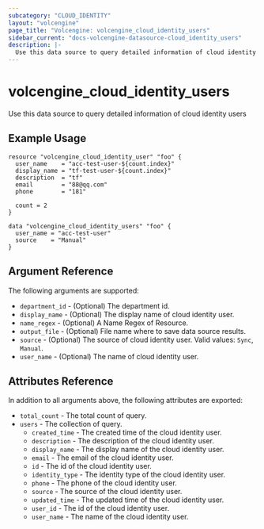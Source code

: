 ```yaml
---
subcategory: "CLOUD_IDENTITY"
layout: "volcengine"
page_title: "Volcengine: volcengine_cloud_identity_users"
sidebar_current: "docs-volcengine-datasource-cloud_identity_users"
description: |-
  Use this data source to query detailed information of cloud identity users
---
```

# volcengine_cloud_identity_users
Use this data source to query detailed information of cloud identity users
## Example Usage
```hcl
resource "volcengine_cloud_identity_user" "foo" {
  user_name    = "acc-test-user-${count.index}"
  display_name = "tf-test-user-${count.index}"
  description  = "tf"
  email        = "88@qq.com"
  phone        = "181"

  count = 2
}

data "volcengine_cloud_identity_users" "foo" {
  user_name = "acc-test-user"
  source    = "Manual"
}
```
## Argument Reference
The following arguments are supported:
* `department_id` - (Optional) The department id.
* `display_name` - (Optional) The display name of cloud identity user.
* `name_regex` - (Optional) A Name Regex of Resource.
* `output_file` - (Optional) File name where to save data source results.
* `source` - (Optional) The source of cloud identity user. Valid values: `Sync`, `Manual`.
* `user_name` - (Optional) The name of cloud identity user.

## Attributes Reference
In addition to all arguments above, the following attributes are exported:
* `total_count` - The total count of query.
* `users` - The collection of query.
    * `created_time` - The created time of the cloud identity user.
    * `description` - The description of the cloud identity user.
    * `display_name` - The display name of the cloud identity user.
    * `email` - The email of the cloud identity user.
    * `id` - The id of the cloud identity user.
    * `identity_type` - The identity type of the cloud identity user.
    * `phone` - The phone of the cloud identity user.
    * `source` - The source of the cloud identity user.
    * `updated_time` - The updated time of the cloud identity user.
    * `user_id` - The id of the cloud identity user.
    * `user_name` - The name of the cloud identity user.


